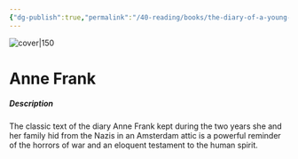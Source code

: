```yaml
---
{"dg-publish":true,"permalink":"/40-reading/books/the-diary-of-a-young-girl-anne-frank/","title":"Anne Frank"}
---
```



![cover|150](http://books.google.com/books/content?id=_GmDPwAACAAJ&printsec=frontcover&img=1&zoom=1&source=gbs_api)

# Anne Frank
##### Description
The classic text of the diary Anne Frank kept during the two years she and her family hid from the Nazis in an Amsterdam attic is a powerful reminder of the horrors of war and an eloquent testament to the human spirit.